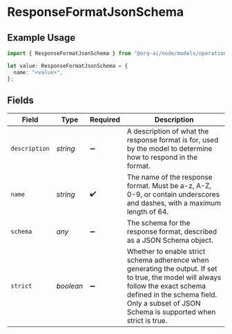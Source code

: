 # ResponseFormatJsonSchema

## Example Usage

```typescript
import { ResponseFormatJsonSchema } from "@orq-ai/node/models/operations";

let value: ResponseFormatJsonSchema = {
  name: "<value>",
};
```

## Fields

| Field                                                                                                                                                                                                                            | Type                                                                                                                                                                                                                             | Required                                                                                                                                                                                                                         | Description                                                                                                                                                                                                                      |
| -------------------------------------------------------------------------------------------------------------------------------------------------------------------------------------------------------------------------------- | -------------------------------------------------------------------------------------------------------------------------------------------------------------------------------------------------------------------------------- | -------------------------------------------------------------------------------------------------------------------------------------------------------------------------------------------------------------------------------- | -------------------------------------------------------------------------------------------------------------------------------------------------------------------------------------------------------------------------------- |
| `description`                                                                                                                                                                                                                    | *string*                                                                                                                                                                                                                         | :heavy_minus_sign:                                                                                                                                                                                                               | A description of what the response format is for, used by the model to determine how to respond in the format.                                                                                                                   |
| `name`                                                                                                                                                                                                                           | *string*                                                                                                                                                                                                                         | :heavy_check_mark:                                                                                                                                                                                                               | The name of the response format. Must be a-z, A-Z, 0-9, or contain underscores and dashes, with a maximum length of 64.                                                                                                          |
| `schema`                                                                                                                                                                                                                         | *any*                                                                                                                                                                                                                            | :heavy_minus_sign:                                                                                                                                                                                                               | The schema for the response format, described as a JSON Schema object.                                                                                                                                                           |
| `strict`                                                                                                                                                                                                                         | *boolean*                                                                                                                                                                                                                        | :heavy_minus_sign:                                                                                                                                                                                                               | Whether to enable strict schema adherence when generating the output. If set to true, the model will always follow the exact schema defined in the schema field. Only a subset of JSON Schema is supported when strict is true.  |